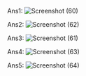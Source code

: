 Ans1:
![Screenshot (60)](https://github.com/Nitish220503/Complexity-Analysis-and-Array-Assignment/assets/127168051/3a1d7372-bd80-4086-8784-27903d47f7e4)

Ans2:
![Screenshot (62)](https://github.com/Nitish220503/Complexity-Analysis-and-Array-Assignment/assets/127168051/27535a59-9ea0-4e1e-8029-f07c5d856add)

Ans3:
![Screenshot (61)](https://github.com/Nitish220503/Complexity-Analysis-and-Array-Assignment/assets/127168051/f1f2b2e4-4b8d-4916-ad91-05f1f908ed42)

Ans4:
![Screenshot (63)](https://github.com/Nitish220503/Complexity-Analysis-and-Array-Assignment/assets/127168051/b11b7cf4-ddef-4fba-8902-f4f46a39863b)

Ans5:
![Screenshot (64)](https://github.com/Nitish220503/Complexity-Analysis-and-Array-Assignment/assets/127168051/1606246f-e44e-4820-a202-123176f188ea)
